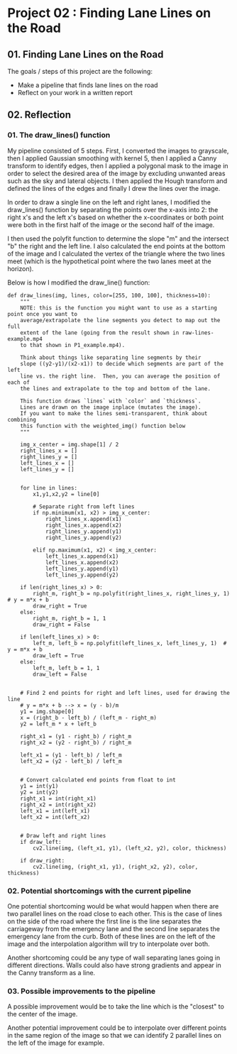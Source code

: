 # Project 02 : Finding Lane Lines on the Road

## 01. Finding Lane Lines on the Road

The goals / steps of this project are the following:
* Make a pipeline that finds lane lines on the road
* Reflect on your work in a written report


## 02. Reflection

### 01. The draw_lines() function

My pipeline consisted of 5 steps. First, I converted the images to grayscale, then I applied Gaussian smoothing with kernel 5, then I applied a Canny transform to identify edges, then I applied a polygonal mask to the image in order to select the desired area of the image by excluding unwanted areas such as the sky and lateral objects. I then applied the Hough transform and defined the lines of the edges and finally I drew the lines over the image.

In order to draw a single line on the left and right lanes, I modified the draw_lines() function by separating the points over the x-axis into 2: the right x's and the left x's based on whether the x-coordinates or both point were both in the first half of the image or the second half of the image.

I then used the polyfit function to determine the slope "m" and the intersect "b" the right and the left line. I also calculated the end points at the bottom of the image and I calculated the vertex of the triangle where the two lines meet (which is the hypothetical point where the two lanes meet at the horizon).

Below is how I modified the draw_line() function:

```
def draw_lines(img, lines, color=[255, 100, 100], thickness=10):
    """
    NOTE: this is the function you might want to use as a starting point once you want to
    average/extrapolate the line segments you detect to map out the full
    extent of the lane (going from the result shown in raw-lines-example.mp4
    to that shown in P1_example.mp4).  

    Think about things like separating line segments by their
    slope ((y2-y1)/(x2-x1)) to decide which segments are part of the left
    line vs. the right line.  Then, you can average the position of each of
    the lines and extrapolate to the top and bottom of the lane.

    This function draws `lines` with `color` and `thickness`.    
    Lines are drawn on the image inplace (mutates the image).
    If you want to make the lines semi-transparent, think about combining
    this function with the weighted_img() function below
    """

    img_x_center = img.shape[1] / 2
    right_lines_x = []
    right_lines_y = []
    left_lines_x = []
    left_lines_y = []


    for line in lines:
        x1,y1,x2,y2 = line[0]

        # Separate right from left lines
        if np.minimum(x1, x2) > img_x_center:
            right_lines_x.append(x1)
            right_lines_x.append(x2)
            right_lines_y.append(y1)
            right_lines_y.append(y2)

        elif np.maximum(x1, x2) < img_x_center:
            left_lines_x.append(x1)
            left_lines_x.append(x2)
            left_lines_y.append(y1)
            left_lines_y.append(y2)

    if len(right_lines_x) > 0:
        right_m, right_b = np.polyfit(right_lines_x, right_lines_y, 1)  # y = m*x + b
        draw_right = True
    else:
        right_m, right_b = 1, 1
        draw_right = False

    if len(left_lines_x) > 0:
        left_m, left_b = np.polyfit(left_lines_x, left_lines_y, 1)  # y = m*x + b
        draw_left = True
    else:
        left_m, left_b = 1, 1
        draw_left = False


    # Find 2 end points for right and left lines, used for drawing the line
    # y = m*x + b --> x = (y - b)/m
    y1 = img.shape[0]
    x = (right_b - left_b) / (left_m - right_m)
    y2 = left_m * x + left_b

    right_x1 = (y1 - right_b) / right_m
    right_x2 = (y2 - right_b) / right_m

    left_x1 = (y1 - left_b) / left_m
    left_x2 = (y2 - left_b) / left_m


    # Convert calculated end points from float to int
    y1 = int(y1)
    y2 = int(y2)
    right_x1 = int(right_x1)
    right_x2 = int(right_x2)
    left_x1 = int(left_x1)
    left_x2 = int(left_x2)


    # Draw left and right lines
    if draw_left:
        cv2.line(img, (left_x1, y1), (left_x2, y2), color, thickness)

    if draw_right:
        cv2.line(img, (right_x1, y1), (right_x2, y2), color, thickness)
```


### 02. Potential shortcomings with the current pipeline

One potential shortcoming would be what would happen when there are two parallel lines on the road close to each other. This is the case of lines on the side of the road where the first line is the line separates the carriageway from the emergency lane and the second line separates the emergency lane from the curb. Both of these lines are on the left of the image and the interpolation algorithm will try to interpolate over both.

Another shortcoming could be any type of wall separating lanes going in different directions. Walls could also have strong gradients and appear in the Canny transform as a line.


### 03. Possible improvements to the pipeline

A possible improvement would be to take the line which is the "closest" to the center of the image.

Another potential improvement could be to interpolate over different points in the same region of the image so that we can identify 2 parallel lines on the left of the image for example.
